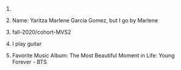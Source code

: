 1) 

2) Name: Yaritza Marlene Garcia Gomez, but I go by Marlene

3) fall-2020/cohort-MVS2

4) I play guitar

5) Favorite Music Album: The Most Beautiful Moment in Life: Young Forever - BTS
